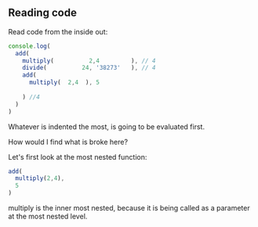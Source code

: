 ## Reading code

Read code from the inside out:

```js
console.log(
  add(
    multiply(          2,4         ), // 4
    divide(          24, '38273'   ), // 4
    add(
      multiply(  2,4  ), 5
      
    ) //4
  )
)
```
Whatever is indented the most, is going to be evaluated first.



How would I find what is broke here?

Let's first look at the most nested function:

```js
add(
  multiply(2,4), 
  5
)

```
multiply is the inner most nested, because it is being called as a parameter at the most nested level.